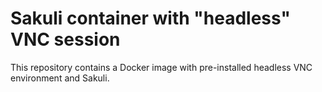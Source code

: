 # Sakuli container with "headless" VNC session

This repository contains a Docker image with pre-installed headless VNC environment and Sakuli.
